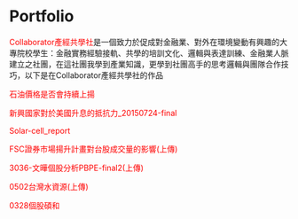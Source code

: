 # Portfolio

   <a href="https://www.facebook.com/CollaboratorTaiwan/" target="_blank" style="text-decoration:none;color:red;">Collaborator產經共學社</a>是一個致力於促成對金融業、對外在環境變動有興趣的大專院校學生：金融實務經驗接軌、共學的培訓文化、邏輯與表達訓練、金融業人脈建立之社團，在這社團我學到產業知識，更學到社團高手的思考邏輯與團隊合作技巧，以下是在Collaborator產經共學社的作品
   
   <a href="https://drive.google.com/open?id=1o2Ng0lBw9X0enWCLolzKBlIT2qVrwFCj" target="_blank" style="text-decoration:none;color:red;">石油價格是否會持續上揚</a>

   <a href="https://drive.google.com/open?id=1lhAvyqGm4ccJfeFUasfeHrANIHu7qzU2" target="_blank" style="text-decoration:none;color:red;">新興國家對於美國升息的抵抗力_20150724-final </a>

   <a href="https://drive.google.com/open?id=1V-U_7IOMrTxN168OYNV1cNhTCjAXXz7E" target="_blank" style="text-decoration:none;color:red;">Solar-cell_report</a>

   <a href="https://drive.google.com/open?id=1dMe7SOdl2k8T-ev0UGwPK69DyYNOtI_P" target="_blank" style="text-decoration:none;color:red;">FSC證券市場揚升計畫對台股成交量的影響(上傳)</a>
   
   <a href="https://drive.google.com/open?id=1Bq_VJaO9hp-wZzyQb4nn8bHERCrKv6zs" target="_blank" style="text-decoration:none;color:red;">3036-文曄個股分析PBPE-final2(上傳)</a>

   <a href="https://drive.google.com/open?id=1shXKNwGb0zW8sfq7DjPvgtpgf99ZIgvu" target="_blank" style="text-decoration:none;color:red;">0502台灣水資源(上傳)</a>
  
  <a href="https://drive.google.com/open?id=1IoOdrjUjXNWIX3P-SwzEN87EUMfjxKAn" target="_blank" style="text-decoration:none;color:red;">0328個股碩和</a>
